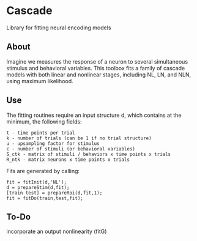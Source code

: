 Cascade
=======

Library for fitting neural encoding models

## About

Imagine we measures the response of a neuron to several simultaneous stimulus and behavioral variables. This toolbox fits a family of cascade models with both linear and nonlinear stages, including NL, LN, and NLN, using maximum likelihood.

## Use

The fitting routines require an input structure d, which contains at the minimum, the following fields:

	t - time points per trial
	k - number of trials (can be 1 if no trial structure)
	u - upsampling factor for stimulus
	c - number of stimuli (or behavioral variables)
	S_ctk - matrix of stimuli / behaviors x time points x trials
	R_ntk - matrix neurons x time points x trials

Fits are generated by calling:

	fit = fitInit(d,'NL');
	d = prepareStim(d,fit);
	[train test] = prepareRoi(d,fit,1);
	fit = fitDo(train,test,fit);

## To-Do

incorporate an output nonlinearity (fitG)


